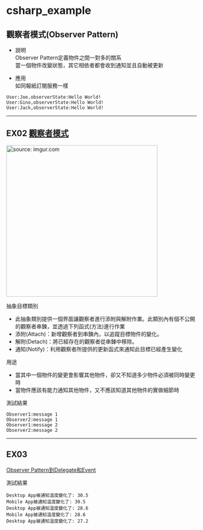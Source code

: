 # csharp_example

## 觀察者模式(Observer Pattern)

- 說明  
Observer Pattern定義物件之間一對多的關系  
當一個物件改變狀態，其它相依者都會收到通知並且自動被更新  

- 應用  
如同報紙訂閱服務一樣  


```
User:Joe,observerState:Hello World!
User:Gino,observerState:Hello World!
User:Jack,observerState:Hello World!
```

--------

## EX02 [觀察者模式][1]

<a href="https://imgur.com/7fR7fQr"><img src="https://i.imgur.com/7fR7fQr.png" title="source: imgur.com" width="400px" /></a>

抽象目標類別  
- 此抽象類別提供一個界面讓觀察者進行添附與解附作業。此類別內有個不公開的觀察者串鍊，並透過下列函式(方法)進行作業  
- 添附(Attach)：新增觀察者到串鍊內，以追蹤目標物件的變化。  
- 解附(Detach)：將已經存在的觀察者從串鍊中移除。  
- 通知(Notify)：利用觀察者所提供的更新函式來通知此目標已經產生變化  

用途
- 當其中一個物件的變更會影響其他物件，卻又不知道多少物件必須被同時變更時
- 當物件應該有能力通知其他物件，又不應該知道其他物件的實做細節時

測試結果
```
Observer1:message 1
Observer2:message 1
Observer1:message 2
Observer2:message 2
```

--------

## EX03 

[Observer Pattern到Delegate和Event][2]  

測試結果   

```
Desktop App被通知溫度變化了: 30.5
Mobile App被通知溫度變化了: 30.5
Desktop App被通知溫度變化了: 28.6
Mobile App被通知溫度變化了: 28.6
Desktop App被通知溫度變化了: 27.2
```

[1]:https://zh.wikipedia.org/wiki/%E8%A7%82%E5%AF%9F%E8%80%85%E6%A8%A1%E5%BC%8F
[2]:https://dotblogs.com.tw/wellwind/2016/05/22/csharp-observer-pattern-delegate-event